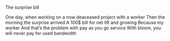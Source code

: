 
The surprise bill

One day, when working on a now deaceased project with a worker
Then the morning the surprise arrived
A 100$ bill for net lift and growing
Because my worker
And that’s the problem with pay as you go service
With bloom, you will never pay for used bandwidth
